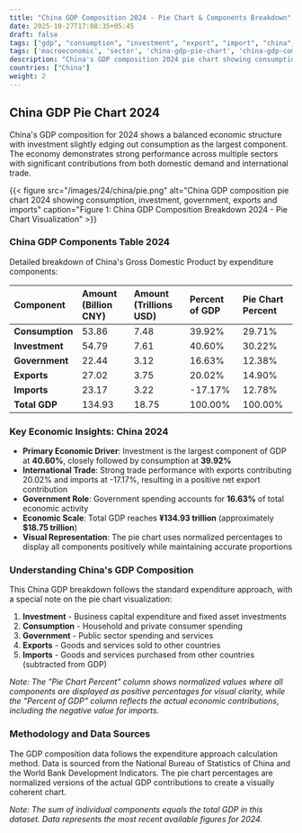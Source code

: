 ```yaml
---
title: "China GDP Composition 2024 - Pie Chart & Components Breakdown"
date: 2025-10-27T17:08:35+05:45
draft: false
tags: ["gdp", "consumption", "investment", "export", "import", "china", "2023", "economic-analysis"]
tags: ['macroeconomic', 'sector', 'china-gdp-pie-chart', 'china-gdp-components', 'chinese-economy-breakdown', 'gdp-pie-chart', 'economic-pie', 'gdp-breakdown', 'macroeconomic', 'sector-analysis', 'asia-economy', 'consumption-economy']
description: "China's GDP composition 2024 pie chart showing consumption, investment, government spending, exports and imports breakdown. China's economy demonstrated robust growth with consumption driving the majority of economic activity."
countries: ["China"]
weight: 2
---
```

## China GDP Pie Chart 2024

China's GDP composition for 2024 shows a balanced economic structure with investment slightly edging out consumption as the largest component. The economy demonstrates strong performance across multiple sectors with significant contributions from both domestic demand and international trade.

{{< figure src="/images/24/china/pie.png"
alt="China GDP composition pie chart 2024 showing consumption, investment, government, exports and imports"
caption="Figure 1: China GDP Composition Breakdown 2024 - Pie Chart Visualization" >}}

### China GDP Components Table 2024

Detailed breakdown of China's Gross Domestic Product by expenditure components:

| Component | Amount (Billion CNY) | Amount (Trillions USD) | Percent of GDP | Pie Chart Percent |
| :--- | :--- | :--- | :--- | :--- |
| **Consumption** | 53.86 | 7.48 | 39.92% | 29.71% |
| **Investment** | 54.79 | 7.61 | 40.60% | 30.22% |
| **Government** | 22.44 | 3.12 | 16.63% | 12.38% |
| **Exports** | 27.02 | 3.75 | 20.02% | 14.90% |
| **Imports** | 23.17 | 3.22 | -17.17% | 12.78% |
| **Total GDP** | 134.93 | 18.75 | 100.00% | 100.00% |

### Key Economic Insights: China 2024

- **Primary Economic Driver**: Investment is the largest component of GDP at **40.60%**, closely followed by consumption at **39.92%**
- **International Trade**: Strong trade performance with exports contributing 20.02% and imports at -17.17%, resulting in a positive net export contribution
- **Government Role**: Government spending accounts for **16.63%** of total economic activity
- **Economic Scale**: Total GDP reaches **¥134.93 trillion** (approximately **$18.75 trillion**)
- **Visual Representation**: The pie chart uses normalized percentages to display all components positively while maintaining accurate proportions

### Understanding China's GDP Composition

This China GDP breakdown follows the standard expenditure approach, with a special note on the pie chart visualization:

1.  **Investment** - Business capital expenditure and fixed asset investments
2.  **Consumption** - Household and private consumer spending
3.  **Government** - Public sector spending and services
4.  **Exports** - Goods and services sold to other countries
5.  **Imports** - Goods and services purchased from other countries (subtracted from GDP)

*Note: The "Pie Chart Percent" column shows normalized values where all components are displayed as positive percentages for visual clarity, while the "Percent of GDP" column reflects the actual economic contributions, including the negative value for imports.*

### Methodology and Data Sources

The GDP composition data follows the expenditure approach calculation method. Data is sourced from the National Bureau of Statistics of China and the World Bank Development Indicators. The pie chart percentages are normalized versions of the actual GDP contributions to create a visually coherent chart.

*Note: The sum of individual components equals the total GDP in this dataset. Data represents the most recent available figures for 2024.*